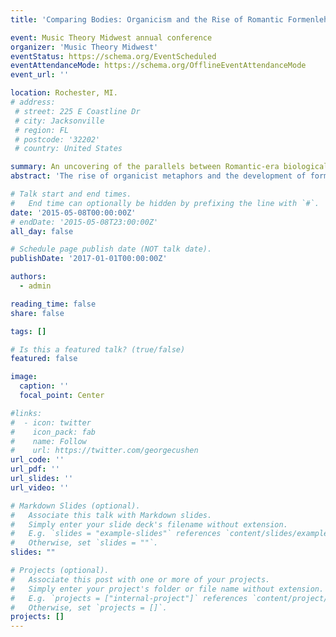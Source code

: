 ```yaml
---
title: 'Comparing Bodies: Organicism and the Rise of Romantic Formenlehre'

event: Music Theory Midwest annual conference
organizer: 'Music Theory Midwest'
eventStatus: https://schema.org/EventScheduled
eventAttendanceMode: https://schema.org/OfflineEventAttendanceMode
event_url: ''

location: Rochester, MI.
# address:
 # street: 225 E Coastline Dr
 # city: Jacksonville
 # region: FL
 # postcode: '32202'
 # country: United States

summary: An uncovering of the parallels between Romantic-era biological science and musical form.
abstract: 'The rise of organicist metaphors and the development of formal theories are two striking early-nineteenth century developments, and although they have received scholarly attention, the significance of their intermingling has been overlooked. By examining the writings of A.B. Marx and his predecessors, I find that methods of considering musical form have important parallels with developments in biology, parallels which newly illuminate how Romantic _Formenlehre_ arose from a reconceptualization of animal and musical bodies.'

# Talk start and end times.
#   End time can optionally be hidden by prefixing the line with `#`.
date: '2015-05-08T00:00:00Z'
# endDate: '2015-05-08T23:00:00Z'
all_day: false

# Schedule page publish date (NOT talk date).
publishDate: '2017-01-01T00:00:00Z'

authors:
  - admin

reading_time: false
share: false

tags: []

# Is this a featured talk? (true/false)
featured: false

image:
  caption: ''
  focal_point: Center

#links:
#  - icon: twitter
#    icon_pack: fab
#    name: Follow
#    url: https://twitter.com/georgecushen
url_code: ''
url_pdf: ''
url_slides: ''
url_video: ''

# Markdown Slides (optional).
#   Associate this talk with Markdown slides.
#   Simply enter your slide deck's filename without extension.
#   E.g. `slides = "example-slides"` references `content/slides/example-slides.md`.
#   Otherwise, set `slides = ""`.
slides: ""

# Projects (optional).
#   Associate this post with one or more of your projects.
#   Simply enter your project's folder or file name without extension.
#   E.g. `projects = ["internal-project"]` references `content/project/deep-learning/index.md`.
#   Otherwise, set `projects = []`.
projects: []
---
```

